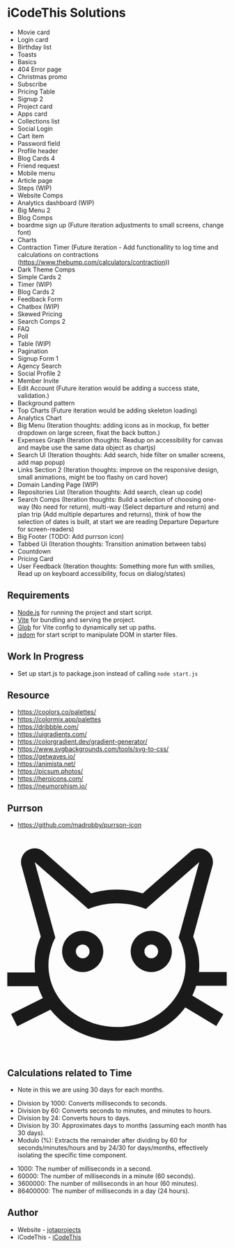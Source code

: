 # iCodeThis Solutions

- Movie card
- Login card
- Birthday list
- Toasts
- Basics
- 404 Error page
- Christmas promo
- Subscribe
- Pricing Table
- Signup 2
- Project card
- Apps card
- Collections list
- Social Login
- Cart item
- Password field
- Profile header
- Blog Cards 4
- Friend request
- Mobile menu
- Article page
- Steps (WIP)
- Website Comps
- Analytics dashboard (WIP)
- Big Menu 2
- Blog Comps
- boardme sign up (Future iteration adjustments to small screens, change font)
- Charts
- Contraction Timer (Future iteration - Add functionallity to log time and calculations on contractions (https://www.thebump.com/calculators/contraction))
- Dark Theme Comps
- Simple Cards 2
- Timer (WIP)
- Blog Cards 2
- Feedback Form
- Chatbox (WIP)
- Skewed Pricing
- Search Comps 2
- FAQ
- Poll
- Table (WIP)
- Pagination
- Signup Form 1
- Agency Search
- Social Profile 2
- Member Invite
- Edit Account (Future iteration would be adding a success state, validation.)
- Background pattern
- Top Charts (Future iteration would be adding skeleton loading)
- Analytics Chart
- Big Menu (Iteration thoughts: adding icons as in mockup, fix better dropdown on large screen, fixat the back button.)
- Expenses Graph (Iteration thoughts: Readup on accessibility for canvas and maybe use the same data object as chartjs)
- Search UI (Iteration thoughts: Add search, hide filter on smaller screens, add map popup)
- Links Section 2 (Iteration thoughts: improve on the responsive design, small animations, might be too flashy on card hover)
- Domain Landing Page (WIP)
- Repositories List (Iteration thoughts: Add search, clean up code)
- Search Comps (Iteration thoughts: Build a selection of choosing one-way (No need for return), multi-way (Select departure and return) and plan trip (Add multiple departures and returns), think of how the selection of dates is built, at start we are reading Departure Departure for screen-readers)
- Big Footer (TODO: Add purrson icon)
- Tabbed Ui (Iteration thoughts: Transition animation between tabs)
- Countdown
- Pricing Card
- User Feedback (Iteration thoughts: Something more fun with smilies, Read up on keyboard accessibility, focus on dialog/states)

## Requirements

- [Node.js](https://nodejs.org/en) for running the project and start script.
- [Vite](https://vitejs.dev/) for bundling and serving the project.
- [Glob](https://github.com/isaacs/node-glob) for Vite config to dynamically set up paths.
- [jsdom](https://github.com/jsdom/jsdom) for start script to manipulate DOM in starter files.

## Work In Progress

- Set up start.js to package.json instead of calling `node start.js`

## Resource

- https://coolors.co/palettes/
- https://colormix.app/palettes
- https://dribbble.com/
- https://uigradients.com/
- https://colorgradient.dev/gradient-generator/
- https://www.svgbackgrounds.com/tools/svg-to-css/
- https://getwaves.io/
- https://animista.net/
- https://picsum.photos/
- https://heroicons.com/
- https://neumorphism.io/

## Purrson

- https://github.com/madrobby/purrson-icon

<svg
            version="1.1"
            xmlns="http://www.w3.org/2000/svg"
            xmlns:xlink="http://www.w3.org/1999/xlink"
            viewBox="0 0 512 512"
            fill="currentColor"
          >
<path
              id="XMLID_25_"
              d="M182.6,224.5c-2.2-0.3-4.4-0.5-6.6-0.5c-25,0-45.5,19.1-47.8,43.6c-0.1,1.5-0.2,2.9-0.2,4.4
	c0,26.5,21.5,48,48,48s48-21.5,48-48C224,247.7,206,227.7,182.6,224.5z M176,288c-8.8,0-16-7.2-16-16s7.2-16,16-16s16,7.2,16,16
	S184.8,288,176,288z"
            />
<path
              id="XMLID_28_"
              d="M512,352v-32h-64.8c0.5-5.3,0.8-10.6,0.8-16c0-23.5-5-45.9-14.2-66.4l45-165.1c3.7-13.6-1.9-28.1-13.9-35.5
	c-5.2-3.3-11.1-4.9-17-4.9c-7.6,0-15.1,2.7-21.1,7.9l-110.8,96.9c-18.9-5.7-39.2-8.8-60.2-8.8s-41.2,3.1-60.2,8.8L85.1,39.9
	C79.1,34.7,71.6,32,64,32c-5.9,0-11.7,1.6-17,4.9c-12,7.5-17.6,21.9-13.9,35.5l45,165.1C69,258.1,64,280.5,64,304
	c0,5.7,0.3,11.4,0.9,17H0v32h71.5c3,9.5,6.9,18.8,11.5,27.6L8.8,417.7l14.3,28.6l77.6-38.8C135.6,451.4,192.2,480,256,480
	c66.3,0,124.8-30.8,159.3-77.7l72.4,43.5l16.5-27.4l-72.4-43.5c3.5-7.4,6.5-15,9-22.8H512z M411.4,269.9c3,10.9,4.6,22.4,4.6,34.1
	c0,79.4-71.8,144-160,144S96,383.4,96,304c0-11.8,1.6-23.2,4.6-34.1c2.9-10.8,6-20.2,11.4-29.9l0,0l-10.9-40L64,64l98.6,86.2
	l26.4,23.1c10.3-4.3,21.2-7.6,32.5-9.9c11.1-2.2,22.7-3.4,34.6-3.4s23.4,1.2,34.6,3.4c11.3,2.3,22.2,5.6,32.5,9.9l26.4-23.1L448,64
	l-37.1,136L400,240l0,0C405.5,249.7,408.5,259.1,411.4,269.9z"
            />
<path
              id="XMLID_31_"
              d="M336,224c-2.3,0-4.5,0.2-6.6,0.5C306,227.7,288,247.7,288,272c0,26.5,21.5,48,48,48s48-21.5,48-48
	c0-1.5-0.1-3-0.2-4.4C381.5,243.1,361,224,336,224z M336,288c-8.8,0-16-7.2-16-16s7.2-16,16-16s16,7.2,16,16S344.8,288,336,288z"
            />
</svg>

## Calculations related to Time

- Note in this we are using 30 days for each months.

* Division by 1000: Converts milliseconds to seconds.
* Division by 60: Converts seconds to minutes, and minutes to hours.
* Division by 24: Converts hours to days.
* Division by 30: Approximates days to months (assuming each month has 30 days).
* Modulo (%): Extracts the remainder after dividing by 60 for seconds/minutes/hours and by 24/30 for days/months, effectively isolating the specific time component.

- 1000: The number of milliseconds in a second.
- 60000: The number of milliseconds in a minute (60 seconds).
- 3600000: The number of milliseconds in an hour (60 minutes).
- 86400000: The number of milliseconds in a day (24 hours).

## Author

- Website - [jotaprojects](https://jotaprojects.se)
- iCodeThis - [iCodeThis](https://icodethis.com)
